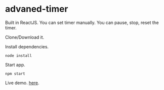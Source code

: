 # advaned-timer
Built in ReactJS. You can set timer manually. You can pause, stop, reset the timer.

Clone/Download it.

Install dependencies.

```
node install
```

Start app.

```
npm start
```

Live demo. [here](https://741jloxq01.codesandbox.io/).
